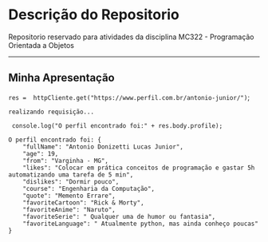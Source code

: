 # Descrição do Repositorio
Repositorio reservado para atividades da disciplina MC322 - Programação Orientada a Objetos 

---
## Minha Apresentação
`res =  httpCliente.get("https://www.perfil.com.br/antonio-junior/")`;

    realizando requisição...

` console.log("O perfil encontrado foi:" + res.body.profile);`

    O perfil encontrado foi: {
        "fullName": "Antonio Donizetti Lucas Junior",
        "age": 19,
        "from": "Varginha - MG",
        "likes": "Colocar em prática conceitos de programação e gastar 5h automatizando uma tarefa de 5 min",
        "dislikes": "Dormir pouco",
        "course": "Engenharia da Computação",
        "quote": "Memento Errare",
        "favoriteCartoon": "Rick & Morty",
        "favoriteAnime": "Naruto",
        "favoriteSerie": " Qualquer uma de humor ou fantasia",
        "favoriteLanguage": " Atualmente python, mas ainda conheço poucas"
    }